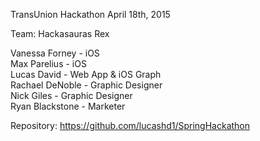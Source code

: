 TransUnion Hackathon
April 18th, 2015

Team: Hackasauras Rex

Vanessa Forney - iOS  
Max Parelius - iOS  
Lucas David - Web App & iOS Graph  
Rachael DeNoble - Graphic Designer  
Nick Giles - Graphic Designer  
Ryan Blackstone - Marketer  

Repository: https://github.com/lucashd1/SpringHackathon
